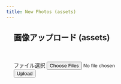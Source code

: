 ```yaml
---
title: New Photos (assets)
---
```

<script src="/assets/javascripts/layout.min.js" type="text/javascript" charset="utf-8" async defer></script>
<script src="/assets/javascripts/photo_editor.min.js" type="text/javascript" charset="utf-8" async defer></script>
<div class="wrapper" style="height: auto; margin: 20px 0 0 20px;">
  <div class="content-wrapper">
    <section class="content-header" style="margin-bottom: 50px;">
      <h1>画像アップロード (assets)</h1>
    </section>
    <section class="content">
      <form class="photos_editor" role="form" enctype="multipart/form-data" action="/admin/photos/assets" method="POST">
        <div class="photoFolder form-group">
          <label for="folder_select">ファイル選択</label>
          <input id="folder_select" class="form-controll" type="file" name="folder_select[]" multiple/>
        </div>
        <div class="form-group">
          <input type="submit" class="btn btn-primary" value="Upload" name="photos_assets_upload">
        </div>
      </form>
    </section>
  </div>
</div>
